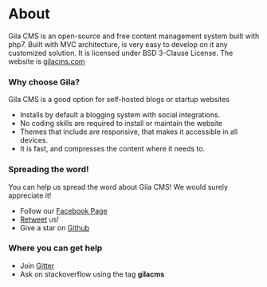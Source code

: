 
# About

Gila CMS is an open-source and free content management system built with php7. Built with MVC architecture, is very easy to develop on it any customized solution. It is licensed under BSD 3-Clause License.
The website is [gilacms.com](http://gilacms.com)

### Why choose Gila?

Gila CMS is a good option for self-hosted blogs or startup websites
- Installs by default a blogging system with social integrations.
- No coding skills are required to install or maintain the website
- Themes that include are responsive, that makes it accessible in all devices.
- It is fast, and compresses the content where it needs to.

### Spreading the word!

You can help us spread the word about Gila CMS! We would surely appreciate it!
- Follow our [Facebook Page](https://www.facebook.com/gilacms/)
- [Retweet](https://twitter.com/GilaCms) us!
- Give a star on [Github](https://github.com/GilaCMS/gila)

### Where you can get help

- Join [Gitter](https://gitter.im/GilaCMS/Lobby)
- Ask on stackoverflow using the tag **gilacms**
